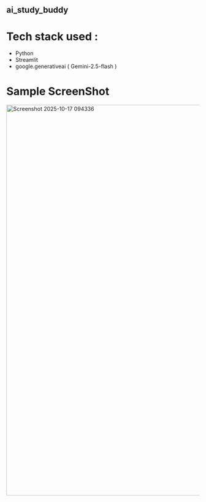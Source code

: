  ## ai_study_buddy
 # Tech stack used :
  - Python
  - Streamlit
  - google.generativeai ( Gemini-2.5-flash )

 # Sample ScreenShot 
  <img width="960" height="1020" alt="Screenshot 2025-10-17 094336" src="https://github.com/user-attachments/assets/212a6243-8050-4534-bb33-0e44a1d34a46" />
